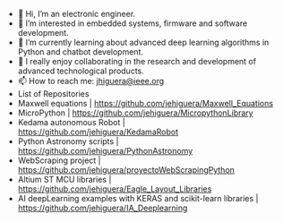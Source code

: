 - 👋 Hi, I’m an electronic engineer. 
- 👀 I’m interested in embedded systems, firmware and software development.
- 🌱 I’m currently learning about advanced deep learning algorithms in Python and chatbot development.
- 💞️ I really enjoy collaborating in the research and development of advanced technological products.  
- 📫 How to reach me: jhiguera@ieee.org
- List of Repositories
- Maxwell equations | https://github.com/jehiguera/Maxwell_Equations    
- MicroPython |  https://github.com/jehiguera/MicropythonLibrary
- Kedama autonomous Robot | https://github.com/jehiguera/KedamaRobot
- Python Astronomy scripts | https://github.com/jehiguera/PythonAstronomy
- WebScraping project | https://github.com/jehiguera/proyectoWebScrapingPython
- Altium ST MCU libraries | https://github.com/jehiguera/Eagle_Layout_Libraries
- AI deepLearning examples with KERAS and scikit-learn libraries | https://github.com/jehiguera/IA_Deeplearning
<!---
jehiguera/jehiguera is a ✨ special ✨ repository because its `README.md` (this file) appears on your GitHub profile.
You can click the Preview link to take a look at your changes.
--->
